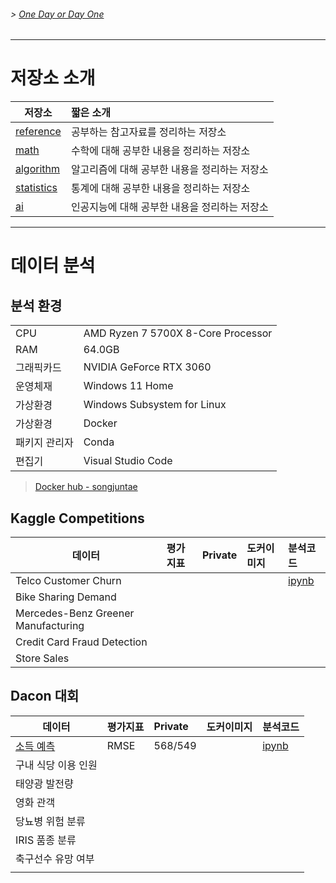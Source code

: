 <!-- 좌우명 Motto 나를 움직이게 하는 문장들 -->
<!--''언젠가 하고 말 거야'보다 바로 부딪쳐보는 것 -->
###### > [One Day or Day One ](https://www.youtube.com/shorts/KZT94SSyFzM)
---
# 저장소 소개

|저장소|짧은 소개|
|---|:---|
|[reference](https://github.com/Song-Juntae/references)|공부하는 참고자료를 정리하는 저장소|
|[math](https://github.com/Song-Juntae/math)|수학에 대해 공부한 내용을 정리하는 저장소|
|[algorithm](https://github.com/Song-Juntae/algorithm)|알고리즘에 대해 공부한 내용을 정리하는 저장소|
|[statistics](https://github.com/Song-Juntae/statistics)|통계에 대해 공부한 내용을 정리하는 저장소|
|[ai](https://github.com/Song-Juntae/ai)|인공지능에 대해 공부한 내용을 정리하는 저장소|
---
# 데이터 분석

## 분석 환경

|||
|---|---|
|CPU|AMD Ryzen 7 5700X 8-Core Processor|
|RAM|64.0GB|
|그래픽카드|NVIDIA GeForce RTX 3060|
|운영체재|Windows 11 Home|
|가상환경|Windows Subsystem for Linux|
|가상환경|Docker|
|패키지 관리자|Conda|
|편집기|Visual Studio Code|

> [Docker hub - songjuntae](https://hub.docker.com/u/songjuntae)

## Kaggle Competitions
|데이터|평가지표|Private|도커이미지|분석코드|
|---|:---|:---|:---|:---|
|Telco Customer Churn||||[ipynb](https://github.com/Song-Juntae/kaggle/blob/main/telco_customer_churn/telco_customer_churn.ipynb)|
|Bike Sharing Demand|||||
|Mercedes-Benz Greener Manufacturing|||||
|Credit Card Fraud Detection|||||
|Store Sales|||||

## Dacon 대회
|데이터|평가지표|Private|도커이미지|분석코드|
|---|:---|:---|:---|:---|
|[소득 예측](https://dacon.io/competitions/official/236230/leaderboard)|RMSE|568/549||[ipynb](https://github.com/Song-Juntae/dacon/blob/main/notebooks/데이콘_소득예측.ipynb)|
|구내 식당 이용 인원|||||
|태양광 발전량|||||
|영화 관객|||||
|당뇨병 위험 분류|||||
|IRIS 품종 분류|||||
|축구선수 유망 여부|||||
|||||||

<!--
**Song-Juntae/Song-Juntae** is a ✨ _special_ ✨ repository because its `README.md` (this file) appears on your GitHub profile.

Here are some ideas to get you started:

- 🔭 I’m currently working on ...
- 🌱 I’m currently learning ...
- 👯 I’m looking to collaborate on ...
- 🤔 I’m looking for help with ...
- 💬 Ask me about ...
- 📫 How to reach me: ...
- 😄 Pronouns: ...
- ⚡ Fun fact: ...
-->
